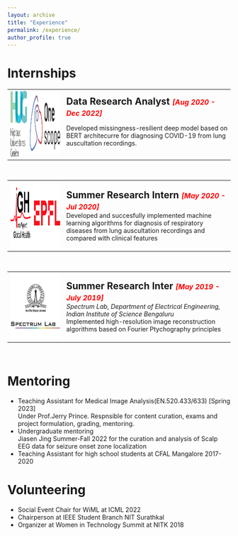 ```yaml
---
layout: archive
title: "Experience"
permalink: /experience/
author_profile: true
---
```



Internships
====

<table>
    <col width="25%">
    <col width="75%">
<tr>
        <td valign="top"><strong><img src="/images/hug.png" width="200" height="150"></strong></td>
        <td valign="middle"> <span style= "font-size:1.5em; font-weight:bold;"> Data Research Analyst <em style="color:red; font-size:0.75em;"> [Aug 2020 - Dec 2022]</em></span><br>

Developed missingness-resilient deep model based on BERT architecurre for diagnosing COVID-19 from lung auscultation recordings.
	</td>
</tr>
</table>

<br>

<table>
    <col width="25%">
    <col width="75%">
<tr>
        <td valign="top"><strong><img src="/images/igh.png" width="200" height="150"></strong></td>
        <td valign="middle"> <span style= "font-size:1.5em; font-weight:bold;"> Summer Research Intern <em style="color:red; font-size:0.75em;"> [May 2020 - Jul 2020]</em></span><br>
Developed and succesfully implemented machine learning algorithms for diagnosis of respiratory diseases from lung auscultation recordings and compared with clinical features 
	</td>
</tr>
</table>

<br>

<table>
    <col width="25%">
    <col width="75%">
<tr>
        <td valign="top"><strong><img src="/images/iisc.png" width="200" height="150"></strong></td>
        <td valign="middle"> <span style= "font-size:1.5em; font-weight:bold;"> Summer Research Inter <em style="color:red; font-size:0.75em;">  [May 2019 - July 2019]</em></span><br>
<em> Spectrum Lab, Department of Electrical Engineering, Indian Institute of Science Bengaluru </em><br>
Implemented high-resolution image reconstruction algorithms based on Fourier Ptychography principles
	</td>
</tr>
</table>
<br>

Mentoring
===
- Teaching Assistant for Medical Image Analysis(EN.520.433/633) [Spring 2023]<br>
 Under Prof.Jerry Prince. Respnsible for content curation, exams and project formulation, grading, mentoring.
- Undergraduate mentoring<br>
  Jiasen Jing Summer-Fall 2022 for the curation and analysis of Scalp EEG data for seizure onset zone localization
- Teaching Assistant for high school students at CFAL Mangalore 2017-2020

Volunteering
===
- Social Event Chair for WiML at ICML 2022
- Chairperson at IEEE Student Branch NIT Surathkal
- Organizer at Women in Technology Summit at NITK 2018

